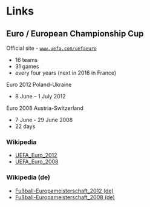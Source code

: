 # Links

## Euro / European Championship Cup

Official site - [`www.uefa.com/uefaeuro`](http://www.uefa.com/uefaeuro)

- 16 teams
- 31 games
- every four years (next in 2016 in France)


Euro 2012 Poland-Ukraine

- 8 June – 1 July 2012


Euro 2008 Austria-Switzerland

- 7 June - 29 June 2008
- 22 days

### Wikipedia

- [UEFA_Euro_2012](http://en.wikipedia.org/wiki/UEFA_Euro_2012)
- [UEFA_Euro_2008](http://en.wikipedia.org/wiki/UEFA_Euro_2008)

### Wikipedia (de)

- [Fußball-Europameisterschaft_2012 (de)](http://de.wikipedia.org/wiki/Fußball-Europameisterschaft_2012)
- [Fußball-Europameisterschaft_2008 (de)](http://de.wikipedia.org/wiki/Fußball-Europameisterschaft_2008)

